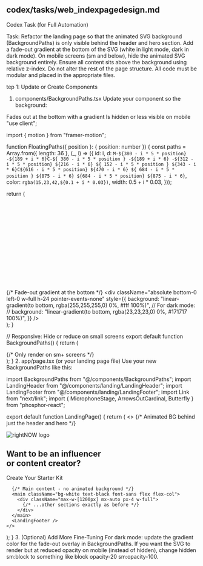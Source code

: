 ## codex/tasks/web_indexpagedesign.md
Codex Task (for Full Automation)

Task:
Refactor the landing page so that the animated SVG background (BackgroundPaths) is only visible behind the header and hero section.
Add a fade-out gradient at the bottom of the SVG (white in light mode, dark in dark mode).
On mobile screens (sm and below), hide the animated SVG background entirely.
Ensure all content sits above the background using relative z-index.
Do not alter the rest of the page structure.
All code must be modular and placed in the appropriate files.

tep 1: Update or Create Components

1. components/BackgroundPaths.tsx
Update your component so the background:

Fades out at the bottom with a gradient
Is hidden or less visible on mobile
"use client";

import { motion } from "framer-motion";

function FloatingPaths({ position }: { position: number }) {
  const paths = Array.from({ length: 36 }, (_, i) => ({
    id: i,
    d: `M-${380 - i * 5 * position} -${189 + i * 6}C-${
      380 - i * 5 * position
    } -${189 + i * 6} -${312 - i * 5 * position} ${216 - i * 6} ${
      152 - i * 5 * position
    } ${343 - i * 6}C${616 - i * 5 * position} ${470 - i * 6} ${
      684 - i * 5 * position
    } ${875 - i * 6} ${684 - i * 5 * position} ${875 - i * 6}`,
    color: `rgba(15,23,42,${0.1 + i * 0.03})`,
    width: 0.5 + i * 0.03,
  }));

  return (
    <div className="absolute inset-0 pointer-events-none select-none">
      <svg className="w-full h-full text-slate-950 dark:text-white" viewBox="0 0 696 316" fill="none">
        <title>Background Paths</title>
        {paths.map((path) => (
          <motion.path
            key={path.id}
            d={path.d}
            stroke="currentColor"
            strokeWidth={path.width}
            strokeOpacity={0.1 + path.id * 0.03}
            initial={{ pathLength: 0.3, opacity: 0.6 }}
            animate={{
              pathLength: 1,
              opacity: [0.3, 0.6, 0.3],
              pathOffset: [0, 1, 0],
            }}
            transition={{
              duration: 20 + Math.random() * 10,
              repeat: Number.POSITIVE_INFINITY,
              ease: "linear",
            }}
          />
        ))}
      </svg>
      {/* Fade-out gradient at the bottom */}
      <div className="absolute bottom-0 left-0 w-full h-24 pointer-events-none"
           style={{
             background: "linear-gradient(to bottom, rgba(255,255,255,0) 0%, #fff 100%)",
             // For dark mode:
             // background: "linear-gradient(to bottom, rgba(23,23,23,0) 0%, #171717 100%)",
           }}
      />
    </div>
  );
}

// Responsive: Hide or reduce on small screens
export default function BackgroundPaths() {
  return (
    <div className="absolute inset-0 z-0 hidden sm:block">
      {/* Only render on sm+ screens */}
      <FloatingPaths position={1} />
      <FloatingPaths position={-1} />
    </div>
  );
}
2. app/page.tsx (or your landing page file)
Use your new BackgroundPaths like this:

import BackgroundPaths from "@/components/BackgroundPaths";
import LandingHeader from "@/components/landing/LandingHeader";
import LandingFooter from "@/components/landing/LandingFooter";
import Link from "next/link";
import { MicrophoneStage, ArrowsOutCardinal, Butterfly } from "phosphor-react";

export default function LandingPage() {
  return (
    <>
      {/* Animated BG behind just the header and hero */}
      <section className="relative overflow-hidden min-h-[500px]">
        <BackgroundPaths />
        <div className="relative z-10">
          <LandingHeader />
          <div className="max-w-[1200px] mx-auto px-4 py-24 flex flex-col items-start">
            <img
              src="/assets/logos/rightnow-logo-dark.png"
              alt="rightNOW logo"
              className="w-32 h-32 mb-6 object-contain"
            />
            <h1 className="text-3xl md:text-5xl font-bold mb-6">
              Want to be an influencer<br />or content creator?
            </h1>
            <Link
              href="/profile-create"
              className="inline-block px-8 py-4 border border-black text-black rounded-md hover:bg-black hover:text-white transition"
            >
              Create Your Starter Kit
            </Link>
          </div>
        </div>
      </section>

      {/* Main content - no animated background */}
      <main className="bg-white text-black font-sans flex flex-col">
        <div className="max-w-[1200px] mx-auto px-4 w-full">
          {/* ...other sections exactly as before */}
        </div>
      </main>
      <LandingFooter />
    </>
  );
}
3. (Optional) Add More Fine-Tuning
For dark mode: update the gradient color for the fade-out overlay in BackgroundPaths.
If you want the SVG to render but at reduced opacity on mobile (instead of hidden), change hidden sm:block to something like block opacity-20 sm:opacity-100.